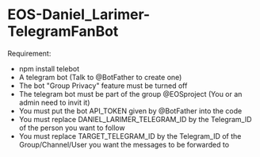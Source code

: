 # EOS-Daniel_Larimer-TelegramFanBot

Requirement:

- npm install telebot
- A telegram bot (Talk to @BotFather to create one)
- The bot "Group Privacy" feature must be turned off
- The telegram bot must be part of the group @EOSproject (You or an admin need to invit it)
- You must put the bot API_TOKEN given by @BotFather into the code 
- You must replace DANIEL_LARIMER_TELEGRAM_ID by the Telegram_ID of the person you want to follow
- You must replace TARGET_TELEGRAM_ID by the Telegram_ID of the Group/Channel/User you want the messages to be forwarded to
